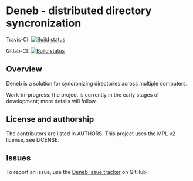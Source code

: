 # Deneb - distributed directory syncronization

Travis-CI: [![Build status](https://travis-ci.org/radupopescu/deneb.svg?branch=master)](https://travis-ci.org/radupopescu/deneb)

Gitlab-CI: [![Build status](https://gitlab.com/radupopescu/deneb/badges/master/build.svg)](https://gitlab.com/radupopescu/deneb/pipelines)

## Overview

Deneb is a solution for syncronizing directories across multiple computers.

Work-in-progress: the project is currently in the early stages of development; more details will follow.

## License and authorship

The contributors are listed in AUTHORS. This project uses the MPL v2 license, see LICENSE.

## Issues

To report an issue, use the [Deneb issue tracker](https://github.com/radupopescu/deneb/issues) on GitHub.



